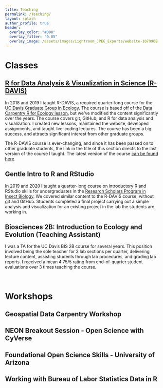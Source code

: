 ```yaml
---
title: Teaching
permalink: /Teaching/
layout: splash
author_profile: true
header:
  overlay_color: "#000"
  overlay_filter: "0.05"
  overlay_image: /assets/images/Lightroom_JPEG_Exports/website-1070968.jpg
---
```


# Classes

## [R for Data Analysis & Visualization in Science (R-DAVIS)](https://mcmaurer.github.io/R-DAVIS-3.0/index.html)

In 2018 and 2019 I taught R-DAVIS, a required quarter-long course for the [UC Davis Graduate Group in Ecology](https://ecology.ucdavis.edu/). The course is based off of the [Data Carpentry R for Ecology lesson](https://datacarpentry.org/R-ecology-lesson/), but we've modified the content significantly over the years. The course covers git, GitHub, and R for data analysis and visualization. I created new lessons, maintained the website, developed assignments, and taught live-coding lectures. The course has been a big success, and attracts significant interest from other graduate groups.

The R-DAVIS course is ever-changing, and since it has been passed on to other graduate students, the link in the title of this section directs to the last version of the course I taught. The latest version of the course [can be found here](https://gge-ucd.github.io/R-DAVIS/).

## Gentle Intro to R and RStudio

In 2019 and 2020 I taught a quarter-long course on introductory R and RStudio skills for undergraduates in the [Research Scholars Program in Insect Biology](http://insectscholars.ucdavis.edu/). We covered similar content to the R-DAVIS course, without git and GitHub. Students completed a final project carrying out a simple analysis and visualization for an existing project in the lab the students are working in.

## Biosciences 2B: Introduction to Ecology and Evolution (Teaching Assistant)

I was a TA for the UC Davis BIS 2B course for several years. This position involved being the sole teacher for 2 lab sections per quarter, delivering lecture content, assisting students through lab procedures, and grading lab reports. I received a mean 4.75/5 rating from end-of-quarter student evaluations over 3 times teaching the course.

<br>

# Workshops

## Geospatial Data Carpentry Workshop

## NEON Breakout Session - Open Science with CyVerse

## Foundational Open Science Skills - University of Arizona

## Working with Bureau of Labor Statistics Data in R